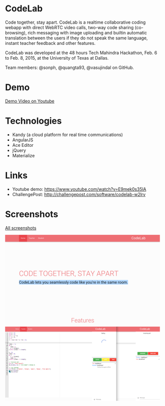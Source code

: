# CodeLab

Code together, stay apart. CodeLab is a realtime collaborative coding webapp with direct WebRTC video calls, two-way code sharing (co-browsing), rich messaging with image uploading and builtin automatic translation between the users if they do not speak the same language, instant teacher feedback and other features.

CodeLab was developed at the 48 hours Tech Mahindra Hackathon, Feb. 6 to Feb. 8, 2015, at the University of Texas at Dallas.

Team members: @sonph, @quangta93, @vasujindal on GitHub.

# Demo
[Demo Video on Youtube](https://www.youtube.com/watch?v=E9mek0s35lA)

# Technologies
* Kandy (a cloud platform for real time communications)
* AngularJS
* Ace Editor
* jQuery
* Materialize

# Links
* Youtube demo: https://www.youtube.com/watch?v=E9mek0s35lA
* ChallengePost: http://challengepost.com/software/codelab-w2lrv


# Screenshots
[All screenshots](https://github.com/sonph/mahindras15/tree/master/screenshots)

![Landing](https://raw.githubusercontent.com/sonph/mahindras15/master/screenshots/landing.png)
![Call](https://raw.githubusercontent.com/sonph/mahindras15/master/screenshots/call.png)